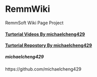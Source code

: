 # RemmWiki
RemmSoft Wiki Page Project

<h4><a href="https://www.youtube.com/playlist?list=PLX2HoWE32I8Nkzw2TqcifObuhgJZz8a0U">Turtorial Videos By michaelcheng429</a></h4>
<h4><a href="https://github.com/michaelcheng429/meanstacktutorial">Turtorial Repostory By michaelcheng429</a></h4>

<h5> michaelcheng429 </h5>
https://github.com/michaelcheng429
